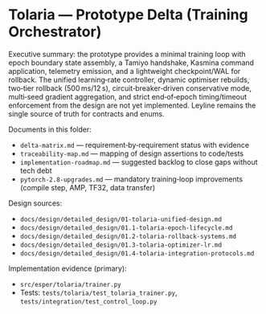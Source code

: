 # Tolaria — Prototype Delta (Training Orchestrator)

Executive summary: the prototype provides a minimal training loop with epoch boundary state assembly, a Tamiyo handshake, Kasmina command application, telemetry emission, and a lightweight checkpoint/WAL for rollback. The unified learning‑rate controller, dynamic optimiser rebuilds, two‑tier rollback (500 ms/12 s), circuit‑breaker‑driven conservative mode, multi‑seed gradient aggregation, and strict end‑of‑epoch timing/timeout enforcement from the design are not yet implemented. Leyline remains the single source of truth for contracts and enums.

Documents in this folder:
- `delta-matrix.md` — requirement‑by‑requirement status with evidence
- `traceability-map.md` — mapping of design assertions to code/tests
- `implementation-roadmap.md` — suggested backlog to close gaps without tech debt
- `pytorch-2.8-upgrades.md` — mandatory training‑loop improvements (compile step, AMP, TF32, data transfer)

Design sources:
- `docs/design/detailed_design/01-tolaria-unified-design.md`
- `docs/design/detailed_design/01.1-tolaria-epoch-lifecycle.md`
- `docs/design/detailed_design/01.2-tolaria-rollback-systems.md`
- `docs/design/detailed_design/01.3-tolaria-optimizer-lr.md`
- `docs/design/detailed_design/01.4-tolaria-integration-protocols.md`

Implementation evidence (primary):
- `src/esper/tolaria/trainer.py`
- Tests: `tests/tolaria/test_tolaria_trainer.py`, `tests/integration/test_control_loop.py`
